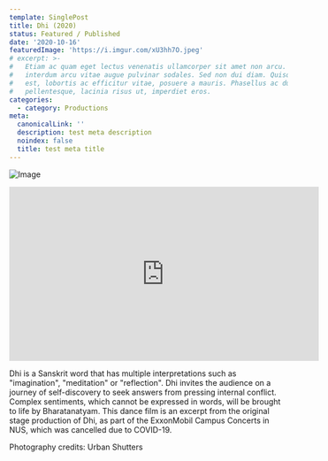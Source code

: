 ```yaml
---
template: SinglePost
title: Dhi (2020)
status: Featured / Published
date: '2020-10-16'
featuredImage: 'https://i.imgur.com/xU3hh7O.jpeg'
# excerpt: >-
#   Etiam ac quam eget lectus venenatis ullamcorper sit amet non arcu. Nullam
#   interdum arcu vitae augue pulvinar sodales. Sed non dui diam. Quisque lectus
#   est, lobortis ac efficitur vitae, posuere a mauris. Phasellus ac dui
#   pellentesque, lacinia risus ut, imperdiet eros.
categories:
  - category: Productions
meta:
  canonicalLink: ''
  description: test meta description
  noindex: false
  title: test meta title
---
```


![Image](https://i.imgur.com/xU3hh7O.jpeg)

<iframe width="560" height="315" src="https://www.youtube.com/embed/yl6RHXBg6u4" frameborder="0" allow="accelerometer; autoplay; encrypted-media; gyroscope; picture-in-picture" allowfullscreen></iframe>

Dhi is a Sanskrit word that has multiple interpretations such as "imagination", "meditation" or "reflection". Dhi invites the audience on a journey of self-discovery to seek answers from pressing internal conflict. Complex sentiments, which cannot be expressed in words, will be brought to life by Bharatanatyam. This dance film is an excerpt from the original stage production of Dhi, as part of the ExxonMobil Campus Concerts in NUS, which was cancelled due to COVID-19.

Photography credits: Urban Shutters